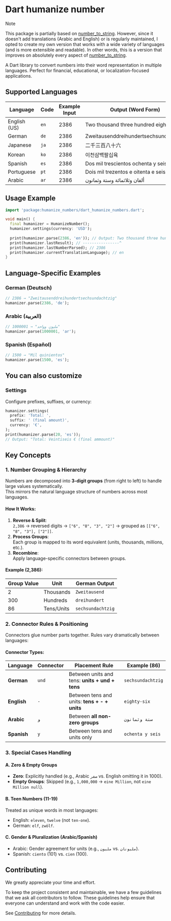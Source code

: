 # Dart humanize number 

> [!NOTE]
>
> This package is partially based on [number_to_string](https://pub.dev/packages/number_to_string). However, since it doesn't add translations (Arabic and English) or is regularly maintained, I opted to create my own version that works with a wide variety of languages (and is more extensible and readable). In other words, this is a version that improves on absolutely every aspect of [number_to_string](https://pub.dev/packages/number_to_string).

A Dart library to convert numbers into their word representation in multiple languages. Perfect for financial, educational, or localization-focused applications.

## Supported Languages
| Language          | Code  | Example Input | Output (Word Form)                        |
|-------------------|-------|---------------|--------------------------------------------|
| English (US)      | `en`  | 2386          | Two thousand three hundred eighty-six      |
| German            | `de`  | 2386          | Zweitausenddreihundertsechsundachtzig      |
| Japanese          | `ja`  | 2386          | 二千三百八十六                             |
| Korean            | `ko`  | 2386          | 이천삼백팔십육                             |
| Spanish           | `es`  | 2386          | Dos mil trescientos ochenta y seis         |
| Portuguese        | `pt`  | 2386          | Dois mil trezentos e oitenta e seis        |
| Arabic            | `ar`  | 2386          | ألفان وثلاثمائة وستة وثمانون               |

## Usage Example

```dart
import 'package:humanize_numbers/dart_humanize_numbers.dart';

void main() {
  final humanizer = HumanizeNumber();
  humanizer.settings(currency: 'USD');
  
  print(humanizer.parse(2386, 'en')); // Output: Two thousand three hundred eighty-six USD
  print(humanizer.lastResult); // ----------------^
  print(humanizer.lastNumberParsed); // 2386
  print(humanizer.currentTranslationLanguage); // en
}
```

## Language-Specific Examples

### German (Deutsch)
```dart
// 2386 → "Zweitausenddreihundertsechsundachtzig"
humanizer.parse(2386, 'de');
```

### Arabic (العربية)
```dart
// 1000001 → "مليون وواحد"
humanizer.parse(1000001, 'ar');
```

### Spanish (Español)
```dart
// 1500 → "Mil quinientos"
humanizer.parse(1500, 'es');
```

## You can also customize 

### Settings

Configure prefixes, suffixes, or currency:

```dart
humanizer.settings(
  prefix: 'Total: ',
  suffix: ' (final amount)',
  currency: '€',
);
print(humanizer.parse(20, 'es'));   
// Output: "Total: Veintiseis € (final ammount)"
```

## Key Concepts

### 1. Number Grouping & Hierarchy

Numbers are decomposed into **3-digit groups** (from right to left) to handle large values systematically.  
This mirrors the natural language structure of numbers across most languages.

#### How It Works:
1. **Reverse & Split**:  
   `2,386` → reversed digits → `["6", "8", "3", "2"]` → grouped as `[["6", "8", "3"], ["2"]]`.
2. **Process Groups**:  
   Each group is mapped to its word equivalent (units, thousands, millions, etc.).
3. **Recombine**:  
   Apply language-specific connectors between groups.

#### Example (2,386):
| Group Value | Unit            | German Output          |
|-------------|-----------------|------------------------|
| 2           | Thousands       | `Zweitausend`          |
| 300         | Hundreds        | `dreihundert`          |
| 86          | Tens/Units      | `sechsundachtzig`      |

### 2. Connector Rules & Positioning

Connectors glue number parts together. Rules vary dramatically between languages:

#### Connector Types:
| Language   | Connector | Placement Rule                             | Example (86)       |
|------------|-----------|--------------------------------------------|--------------------|
| **German** | `und`     | Between units and tens: **units + und + tens** | `sechsundachtzig`  |
| **English**| `-`       | Between tens and units: **tens + - + units**  | `eighty-six`       |
| **Arabic** | `و`       | Between **all non-zero groups**              | `ستة وثمانون`     |
| **Spanish**| `y`       | Between tens and units only                  | `ochenta y seis`   |

### 3. Special Cases Handling

#### A. Zero & Empty Groups

- **Zero**: Explicitly handled (e.g., Arabic `صفر` vs. English omitting it in 1000).
- **Empty Groups**: Skipped (e.g., `1,000,000` → `eine Million`, not `eine Million null`).

#### B. Teen Numbers (11-19)

Treated as unique words in most languages:  

- English: `eleven`, `twelve` (not `ten-one`).
- German: `elf`, `zwölf`.

#### C. Gender & Pluralization (Arabic/Spanish)

- Arabic: Gender agreement for units (e.g., `مليون` vs. `مليونان`).
- Spanish: `ciento` (101) vs. `cien` (100).

## Contributing

We greatly appreciate your time and effort.

To keep the project consistent and maintainable, we have a few guidelines that we ask all contributors to follow. These guidelines help ensure that everyone can understand and work with the code easier.

See [Contributing](https://github.com/CatHood0/dart-humanize-numbers/blob/master/CONTRIBUTING.md) for more details.

